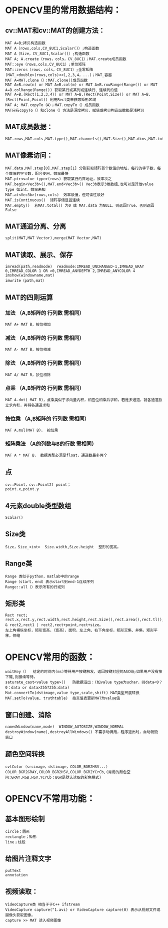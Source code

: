 # OPENCV里的常用数据结构：  
## cv::MAT和cv::MAT的创建方法：  
    MAT A=B;拷贝构造函数  
    MAT A（rows,cols,CV_8UC1,Scalar()）;构造函数  
    MAT A（Size，CV_8UC1,Scalar()）;构造函数  
    MAT A; A.create（rows，cols，CV_8UC1）；MAT.create成员函数  
    MAT::eye（rows,cols,CV_8UC1）;单位矩阵  
    MAT::zeros（rows，cols，CV_8UC1）;全零矩阵  
    (MAT_<double>(rows,cols)<<1,2,3,4，...)；MAT_容器  
    MAT A=MAT.clone（）；MAT.clone()成员函数  
    MAT A=B.row(n) or MAT A=B.col(m) or MAT A=B.rowRange(Range()) or MAT A=B.colRange(Range()) 获取某行或某列或连续行、连续列的值 
    MAT A=B.(Rect(1,2,3,4)) or MAT A=B.(Rect(Point,Size)) or MAT A=B.(Rect(Point,Point)) 利用Rect类来获取矩形区域
    MAT A; MAT.copyTo（A）；MAT.copyTo（）成员函数  
    MAT只有copyTo（）和clone（）方法是深度拷贝，赋值或拷贝构造函数都是浅拷贝  
## MAT成员数据：  
    MAT.rows,MAT.cols,MAT.type(),MAT.channels(),MAT.Size(),MAT.dims,MAT.total(),MAT.elemSize(),MAT.elemSize1()  
## MAT像素访问：  
    MAT.data,MAT.step[0],MAT.step[1] 分别获取矩阵首个数值的地址，每行的字节数，每个数值的字节数，配合使用，效率最快  
    MAT.ptr<value type>(rows) 获取某行的首地址，效率次之  
    MAT.begin<Vec3b>(),MAT.end<Vec3b>() Vec3b表示3维数组,也可以是其他value type 如int，效率未知  
    MAT.at<Vec3b>(rows,cols)  效率最慢，但可读性最好  
    MAT.isContinuous()  矩阵存储是否连续  
    MAT.empty()  若MAT.total() 为0 或 MAT.data 为NULL，则返回True，否则返回False  
## MAT通道分离、分离  
    split(MAT,MAT Vector),merge(MAT Vector,MAT)  
    
## MAT读取、展示、保存  
    imread(path,readmode)  readmode:IMREAD_UNCHANGED-1,IMREAD_GRAY 0,IMREAD_COLOR 1 OR >0,IMREAD_ANYDEPTH 2,IMREAD_ANYCOLOR 4  
    imshow(windowname,mat)  
    imwrite（path,mat）  

## MAT的四则运算  
### 加法      （A,B矩阵的 行列数 需相同）  
    MAT A+ MAT B，按位相加  
### 减法      （A,B矩阵的 行列数 需相同）  
    MAT A- MAT B，按位相减  
### 除法      （A,B矩阵的 行列数 需相同）  
    MAT A/ MAT B，按位相除  
### 点乘      （A,B矩阵的 行列数 需相同）  
    MAT A.dot( MAT B)，点乘类似于求向量内积，相应位相乘后求和，若是多通道，就各通道独立求内积，再将各通道求和  
### 按位乘    （A,B矩阵的 行列数 需相同）  
    MAT A.mul(MAT B)， 按位乘  
### 矩阵乘法  （A的列数与B的行数 需相同）  
    MAT A * MAT B， 数据类型必须是float，通道数最多两个  
    
## 点    
    cv::Point，cv::Point2f point；  
    point.x,point.y  
  
## 4元素double类型数组  
    Scalar()  
  
## Size类  
    Size，Size_<int>  Size.width,Size.height  整形的宽高。  
  
## Range类  
    Range 类似于python，matlab中的range  
    Range（start，end）表示start到end-1连续序列  
    Range::all（）表示所有的行或列  
  
## 矩形类  
    Rect rect;  
    rect.x,rect.y,rect.width,rect.height,rect.Size(),rect.area(),rect.tl(),rect.br(),rect1 & rect2,rect1 | rect2,rect+point,rect+size。 
    左上角横纵坐标，矩形宽高，（宽高），面积，左上角、右下角坐标，矩形交集、并集，矩形平移，伸缩  
  
  
# OPENCV常用的函数：  
    waitKey（）  给定的时间内(ms)等待用户按键触发，返回按键对应的ASC码;如果用户没有按下键,则接续等待。  
    saturate_cast<value type>()   防数据溢出：(如value type为uchar，则data<0？0：data or data>255?255:data)  
    Mat.convertTo(dstimage,value type,scale,shift) MAT类型尺度转换  
    MAT.setTo(value, truthtable)  按真值表更新MAT为value值  
## 窗口创建、消除  
    namedWindow(name,mode)  WINDOW_AUTOSIZE,WINDOW_NORMAL  
    destroyWindow(name),destroyAllWindows() 不需手动调用，程序退出时，自动销毁 窗口  
## 颜色空间转换  
    cvtColor（srcimage，dstimage，COLOR_BGR2HSV...）  
    COLOR_BGR2GRAY,COLOR_BGR2HSV,COLOR_BGR2YCrCb,(常用的颜色空间:GRAY,RGB,HSV,YCrCb；BGR是默认读取的彩色模式)  
  
  
# OPENCV不常用功能：  
## 基本图形绘制  
    circle；圆形  
    rectangle；矩形  
    line；线段  
  
## 给图片注释文字  
    putText  
    annotation  

## 视频读取：  
    VideoCapture类 相当于于C++ ifstream  
    VideoCapture capture("1.avi) or VideoCapture capture(0) 表示从视频文件或摄像头获取图像。  
    capture >> MAT 读入视频图像  
